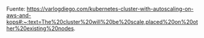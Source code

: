 Fuente:
https://varlogdiego.com/kubernetes-cluster-with-autoscaling-on-aws-and-kops#:~:text=The%20cluster%20will%20be%20scale,placed%20on%20other%20existing%20nodes.
